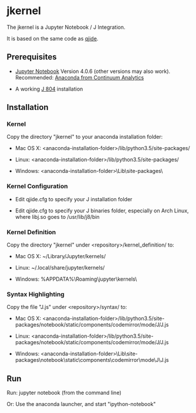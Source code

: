 # jkernel

The jkernel is a Jupyter Notebook / J Integration.

It is based on the same code as [qjide](http://www.github.com/martin-saurer/qjide).

## Prerequisites

* [Jupyter Notebook](http://jupyter.org) Version 4.0.6 (other versions may also work). Recommended: [Anaconda from Continuum Analytics](https://www.continuum.io/downloads)

* A working [J 804](http://www.jsoftware.com) installation

## Installation

### Kernel

Copy the directory "jkernel" to your anaconda installation folder:

* Mac OS X: \<anaconda-installation-folder\>/lib/python3.5/site-packages/

* Linux: \<anaconda-installation-folder\>/lib/python3.5/site-packages/

* Windows: \<anaconda-installation-folder\>\\Lib\\site-packages\\

### Kernel Configuration

* Edit qjide.cfg to specify your J installation folder

* Edit qjide.cfg to specify your J binaries folder, especially on Arch Linux, where libj.so goes to /usr/lib/j8/bin

### Kernel Definition

Copy the directory "jkernel" under \<repository\>/kernel_definition/ to:

* Mac OS X: ~/Library/Jupyter/kernels/

* Linux: ~/.local/share/jupyter/kernels/

* Windows: %APPDATA%\\Roaming\\jupyter\\kernels\\

### Syntax Highlighting

Copy the file "J.js" under \<repository\>/syntax/ to:

* Mac OS X: \<anaconda-installation-folder\>/lib/python3.5/site-packages/notebook/static/components/codemirror/mode/J/J.js


* Linux: \<anaconda-installation-folder\>/lib/python3.5/site-packages/notebook/static/components/codemirror/mode/J/J.js


* Windows: \<anaconda-installation-folder\>\\Lib\\site-packages\\notebook\\static\\components\\codemirror\\mode\\J\\J.js

## Run

Run: jupyter notebook (from the command line)

Or: Use the anaconda launcher, and start "ipython-notebook"
